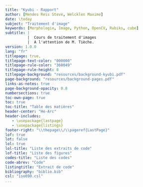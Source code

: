 ```yaml
---
title: "Kyubi - Rapport"
author: [Mendes Reis Steve, Welcklen Maxime]
date: \today
subject: "Traitement d'image"
keywords: [Morphologie, Image, Python, OpenCV, Rubiks, cube]
subtitle: | 
          |  Cours de traitement d'images 
          |  A l'attention de M. Tièche.
version: 1.0.0
lang: "fr"
titlepage: true,
titlepage-text-color: "000000"
titlepage-rule-color: "360049"
titlepage-rule-height: 8
titlepage-background: "resources/background-kyubi.pdf"
page-background: "resources/background-pages.pdf"
links-as-notes: true
page-background-opacity: 0.8
numbersections: true
toc-own-page: true
toc: true
toc-title: "Table des matières"
header-center: "He-Arc"
header-includes:
   - \usepackage{lastpage}
   - \usepackage{listings}
footer-right: "\\thepage\\/\\pageref{LastPage}"
lof: true
lot: false
lol: true
lol-title: "Liste des extraits de code"
lof-title: "Liste des figures"
codes-title: "Liste des codes"
code-abrev: "Code"
listingtitle: "Extrait de code"
bibliography: "biblio.bib"
csl: "iso690.csl"
...
```


